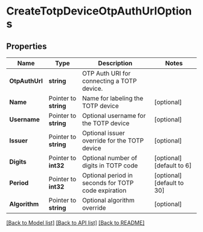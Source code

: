 # CreateTotpDeviceOtpAuthUrlOptions

## Properties

Name | Type | Description | Notes
------------ | ------------- | ------------- | -------------
**OtpAuthUrl** | **string** | OTP Auth URI for connecting a TOTP device. | 
**Name** | Pointer to **string** | Name for labeling the TOTP device | [optional] 
**Username** | Pointer to **string** | Optional username for the TOTP device | [optional] 
**Issuer** | Pointer to **string** | Optional issuer override for the TOTP device | [optional] 
**Digits** | Pointer to **int32** | Optional number of digits in TOTP code | [optional] [default to 6]
**Period** | Pointer to **int32** | Optional period in seconds for TOTP code expiration | [optional] [default to 30]
**Algorithm** | Pointer to **string** | Optional algorithm override | [optional] 

[[Back to Model list]](../README#documentation-for-models) [[Back to API list]](../README#documentation-for-api-endpoints) [[Back to README]](../README)


